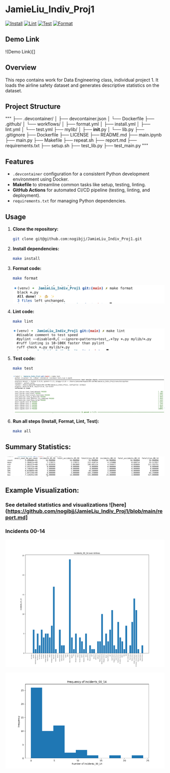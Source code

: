 # JamieLiu_Indiv_Proj1

[![Install](https://github.com/nogibjj/JamieLiu_Indiv_Proj1/actions/workflows/install.yml/badge.svg)](https://github.com/nogibjj/JamieLiu_Indiv_Proj1/actions/workflows/install.yml)
[![Lint](https://github.com/nogibjj/JamieLiu_Indiv_Proj1/actions/workflows/lint.yml/badge.svg)](https://github.com/nogibjj/JamieLiu_Indiv_Proj1/actions/workflows/lint.yml)
[![Test](https://github.com/nogibjj/JamieLiu_Indiv_Proj1/actions/workflows/test.yml/badge.svg)](https://github.com/nogibjj/JamieLiu_Indiv_Proj1/actions/workflows/test.yml)
[![Format](https://github.com/nogibjj/JamieLiu_Indiv_Proj1/actions/workflows/format.yml/badge.svg)](https://github.com/nogibjj/JamieLiu_Indiv_Proj1/actions/workflows/format.yml)

## Demo Link

!(Demo Link)[]

## Overview

This repo contains work for Data Engineering class, individual project 1. It loads the airline safety dataset and generates descriptive statistics on the dataset.

## Project Structure

"""
├── .devcontainer/
│ ├── devcontainer.json
│ └── Dockerfile
├── .github/
│ └── workflows/
│ ├── format.yml
│ ├── install.yml
│ ├── lint.yml
│ └── test.yml
├── mylib/
│ ├── **init**.py
│ └── lib.py
├── .gitignore
├── Dockerfile
├── LICENSE
├── README.md
├── main.ipynb
├── main.py
├── Makefile
├── repeat.sh
├── report.md
├── requirements.txt
├── setup.sh
├── test_lib.py
├── test_main.py
"""

## Features

- `.devcontainer` configuration for a consistent Python development environment using Docker.
- **Makefile** to streamline common tasks like setup, testing, linting.
- **GitHub Actions** for automated CI/CD pipeline (testing, linting, and deployment).
- `requirements.txt` for managing Python dependencies.

## Usage

1. **Clone the repository:**

   ```bash
   git clone git@github.com:nogibjj/JamieLiu_Indiv_Proj1.git
   ```

2. **Install dependencies:**

   ```bash
   make install
   ```

3. **Format code:**

   ```bash
   make format
   ```

   ![Alt text](format.png)

4. **Lint code:**

   ```bash
   make lint
   ```

   ![Alt text](lint.png)

5. **Test code:**

   ```bash
   make test
   ```

   ![Alt text](test.png)

6. **Run all steps (Install, Format, Lint, Test):**

   ```bash
   make all
   ```

## **Summary Statistics**:

![Alt text](statistics.png)

## **Example Visualization**:

### See detailed statistics and visualizations ![here](https://github.com/nogibjj/JamieLiu_Indiv_Proj1/blob/main/report.md]

### Incidents 00-14

![Incidents 00-14](incidents_00_14_over_Airlines.png)

![Incidents 00-14](Frequency_of_incidents_00_14_histogram.png)
